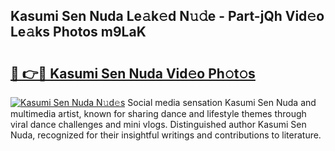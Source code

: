 ## Kasumi Sen Nuda Le𝚊k𝚎d N𝚞𝚍e - Part-jQh Vid𝚎o Le𝚊ks Photos m9LaK

# <h2><a href="http://fbba7d.evod.top/?m=Kasumi+Sen+Nuda">🔗 👉🔴 Kasumi Sen Nuda Vid𝚎o Ph𝚘t𝚘s</a></h2>

[![Kasumi Sen Nuda N𝚞d𝚎s](https://i.imgur.com/8V9OHl7.gif)](http://fbba7d.evod.top/?m=Kasumi+Sen+Nuda)
Social media sensation Kasumi Sen Nuda and multimedia artist, known for sharing dance and lifestyle themes through viral dance challenges and mini vlogs. Distinguished author Kasumi Sen Nuda, recognized for their insightful writings and contributions to literature. 
